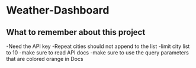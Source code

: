 # Weather-Dashboard

## What to remember about this project
-Need the API key
-Repeat cities should not append to the list
-limit city list to 10
-make sure to read API docs
-make sure to use the query parameters that are colored orange in Docs